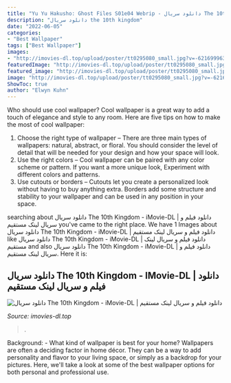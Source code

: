 ```yaml
---
title: "Yu Yu Hakusho: Ghost Files S01e04 Webrip - دانلود سریال The 10th Kingdom"
description: "دانلود سریال the 10th kingdom"
date: "2022-06-05"
categories:
- "Best Wallpaper"
tags: ["Best Wallpaper"]
images:
- "http://imovies-dl.top/upload/poster/tt0295080_small.jpg?v=-62169996344"
featuredImage: "http://imovies-dl.top/upload/poster/tt0295080_small.jpg?v=-62169996344"
featured_image: "http://imovies-dl.top/upload/poster/tt0295080_small.jpg?v=-62169996344"
image: "http://imovies-dl.top/upload/poster/tt0295080_small.jpg?v=-62169996344"
ShowToc: true
author: "Elwyn Kuhn"
---
```



Who should use cool wallpaper?
Cool wallpaper is a great way to add a touch of elegance and style to any room. Here are five tips on how to make the most of cool wallpaper: 
1) Choose the right type of wallpaper – There are three main types of wallpapers: natural, abstract, or floral. You should consider the level of detail that will be needed for your design and how your space will look. 
2) Use the right colors – Cool wallpaper can be paired with any color scheme or pattern. If you want a more unique look, Experiment with different colors and patterns. 
3) Use cutouts or borders – Cutouts let you create a personalized look without having to buy anything extra. Borders add some structure and stability to your wallpaper and can be used in any position in your space.

	

		
searching about دانلود سریال The 10th Kingdom - iMovie-DL | دانلود فیلم و سریال لینک مستقیم you've came to the right place. We have 1 Images about دانلود سریال The 10th Kingdom - iMovie-DL | دانلود فیلم و سریال لینک مستقیم like دانلود سریال The 10th Kingdom - iMovie-DL | دانلود فیلم و سریال لینک مستقیم and also دانلود سریال The 10th Kingdom - iMovie-DL | دانلود فیلم و سریال لینک مستقیم. Here it is:
		
    
## دانلود سریال The 10th Kingdom - IMovie-DL | دانلود فیلم و سریال لینک مستقیم

<img loading=lazy src="http://imovies-dl.top/upload/poster/tt0295080_small.jpg?v=-62169996344" onerror="this.onerror=null;this.src='https://tse2.mm.bing.net/th?id=OIP.Z78MBcrtx_3fjQ_u7GoRBQDMEx&amp;pid=15.1';" alt="دانلود سریال The 10th Kingdom - iMovie-DL | دانلود فیلم و سریال لینک مستقیم">

_Source: imovies-dl.top_

>. 

	

Background: - What kind of wallpaper is best for your home?
Wallpapers are often a deciding factor in home décor. They can be a way to add personality and flavor to your living space, or simply as a backdrop for your pictures. Here, we'll take a look at some of the best wallpaper options for both personal and professional use.


